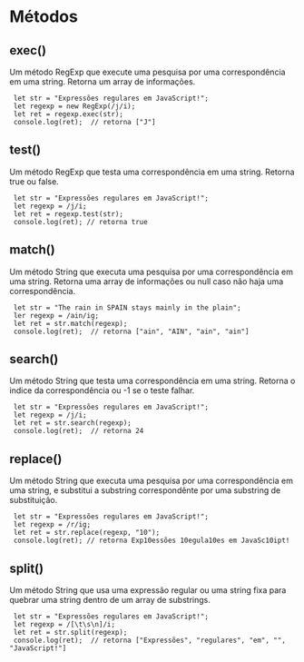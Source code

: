 # Métodos

## exec()
Um método RegExp  que execute uma pesquisa por uma correspondência em uma string. Retorna um array de informações.

     let str = "Expressões regulares em JavaScript!";
     let regexp = new RegExp(/j/i);
     let ret = regexp.exec(str);
     console.log(ret);  // retorna ["J"]
     
## test()	
Um método RegExp que testa uma correspondência em uma string. Retorna true ou false.

     let str = "Expressões regulares em JavaScript!";
     let regexp = /j/i;
     let ret = regexp.test(str);
     console.log(ret); // retorna true

## match()
Um método String que executa uma pesquisa por uma correspondência em uma string. Retorna uma array de informações ou null caso não haja uma correspondência.

     let str = "The rain in SPAIN stays mainly in the plain";
     ler regexp = /ain/ig;
     let ret = str.match(regexp);
     console.log(ret);  // retorna ["ain", "AIN", "ain", "ain"]
     
## search()
Um método String que testa uma correspondência em uma string. Retorna o indice da correspondência ou -1 se o teste falhar.

     let str = "Expressões regulares em JavaScript!";
     let regexp = /j/i;
     let ret = str.search(regexp);
     console.log(ret);  // retorna 24
     
## replace()
Um método String que executa uma pesquisa por uma correspondência em uma string, e substitui a substring correspondênte por uma substring de substituição.

     let str = "Expressões regulares em JavaScript!";
     let regexp = /r/ig;
     let ret = str.replace(regexp, "10");
     console.log(ret); // retorna Exp10essões 10egula10es em JavaSc10ipt!
     
## split()
Um método String que usa uma expressão regular ou uma string fixa para quebrar uma string dentro de um array de substrings. 

     let str = "Expressões regulares em JavaScript!";
     let regexp = /[\t\s\n]/i;
     let ret = str.split(regexp);
     console.log(ret);  // retorna ["Expressões", "regulares", "em", "", "JavaScript!"]

